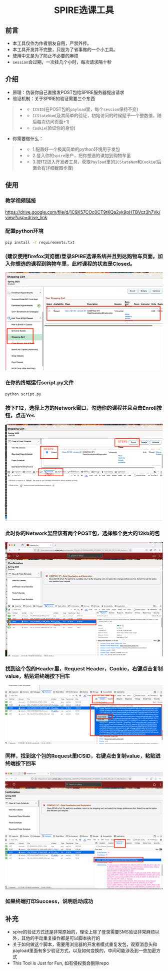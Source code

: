# <center>SPIRE选课工具

## 前言
- 本工具仅作为作者朋友自用，严禁外传。
- 本工具开发并不完整，只是为了省事做的一个小工具。
- 使用中文是为了防止不必要的麻烦
- `session`会过期，一次挂几个小时，每次请求隔十秒

## 介绍
- 原理：伪装你自己直接发POST包给SPIRE服务器提出请求
- 验证机制：关于SPIRE的验证需要三个东西
> - - `ICSID`(在POST包的`payload`里，每个`session`保持不变)
> - - `ICStateNum`(及其简单的验证，初始访问的时候赋予一个整数值，随后每次访问页面+1)
> - - `Cookie`(验证你的身份)

- 你需要做什么：
> - - 1.配置好一个极其简单的python环境用于发包
> - - 2.登入你的`spire`账户，把你想选的课加到购物车里
> - - 3.按f12进入开发者工具，获取`Payload`里的`ICStateNum`和`Cookie`(后面会有详细截图步骤)

## 使用


### 教学视频链接
https://drive.google.com/file/d/1C9X57COc0CT9tKQa2yk9pHTBVcz3h7Vk/view?usp=drive_link

### 配置python环境
```bash
pip install -r requirements.txt
```

### (建议使用firefox浏览器)登录SPIRE选课系统并且到达购物车页面，加入你想选的课程到购物车里，此时课程的状态是Closed。
![](images/1.png)
### 在你的终端运行script.py文件
```bash
python script.py
```

### 按下F12，选择上方的Network窗口，勾选你的课程并且点击Enroll按钮，点击Yes
![](images/2.png)
### 此时你的Network里应该有两个POST包，选择那个更大的12kb的包
![](images/3.png)
### 找到这个包的Header里，Request Header，Cookie，右键点击复制value，粘贴进终端按下回车
![](images/4.png)
### 同样，找到这个包的Request里ICSID，右键点击复制value，粘贴进终端按下回车
![](images/5.png)
### 如果终端打印Success，说明启动成功


## 补充
- spire的验证方式还是非常原始的，理论上除了登录需要SMS验证非常麻烦以外，其他的手动重复操作都是可以脚本执行的
- 关于如何做这个脚本，需要用浏览器的开发者模式重复发包，观察消息头和payload里面有多少验证方式，以及如何变换的，中间可能涉及到一些加密方式
- This Tool is Just for Fun, 如有侵权我会删除repo